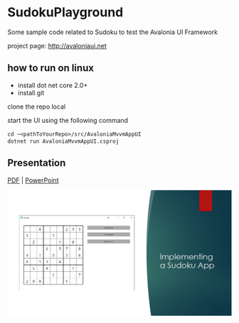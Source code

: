 # SudokuPlayground
Some sample code related to Sudoku to test the Avalonia UI Framework

project page: http://avaloniaui.net

## how to run on linux

- install dot net core 2.0+
- install git

clone the repo local 

start the UI using the following command

```
cd ~<pathToYourRepo>/src/AvaloniaMvvmAppUI
dotnet run AvaloniaMvvmAppUI.csproj
```

## Presentation

[PDF](./doc/Avalonia%20UI%20-%20A%20short%20introduction.pdf) | [PowerPoint](./doc/Avalonia%20UI.pptx)

![Presentation](./doc/ScreenShot.png)